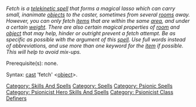 *Fetch is a [telekinetic
spell](:Category:_Telekinetic_Skills_And_Spells.md "wikilink") that
forms a magical lasso which can carry small, inanimate
[objects](:Category:_Objects.md "wikilink") to the caster, sometimes
from several [rooms](:Category:_Rooms.md "wikilink") away. However, you
can only fetch [items](:Category:_Objects.md "wikilink") that are within
the same [area](:Category:_Areas.md "wikilink"), and under a certain
[weight](Object_Weight.md "wikilink"). There are also certain magical
properties of [room](:Category:_Rooms.md "wikilink") and
[object](:Category:_Objects.md "wikilink") that may help, hinder or
outright prevent a fetch attempt. Be as specific as possible with the
argument of this [spell](:Category:_Spells.md "wikilink"). Use full
words instead of abbreviations, and use more than one keyword for the
[item](:Category:_Objects.md "wikilink") if possible. This will help to
avoid mix-ups.*

Prerequisite(s): none.

Syntax: [cast](Cast.md "wikilink") 'fetch'
\<[object](:Category:_Objects.md "wikilink")\>.

[Category: Skills And Spells](Category:_Skills_And_Spells "wikilink")
[Category: Spells](Category:_Spells "wikilink") [Category: Psionic
Spells](Category:_Psionic_Spells "wikilink") [Category: Psionicist Hero
Skills And
Spells](Category:_Psionicist_Hero_Skills_And_Spells "wikilink")
[Category: Psionicist Class
Definers](Category:_Psionicist_Class_Definers "wikilink")
